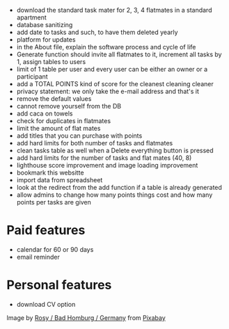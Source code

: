 
- download the standard task mater for 2, 3, 4 flatmates in a standard apartment
- database sanitizing
- add date to tasks and such, to have them deleted yearly
- platform for updates
- in the About file, explain the software process and cycle of life
- Generate function should invite all flatmates to it, increment all tasks by 1, assign tables to users 
- limit of 1 table per user and every user can be either an owner or a participant
- add a TOTAL POINTS kind of score for the cleanest cleaning cleaner 
- privacy statement: we only take the e-mail address and that's it 
- remove the default values 
- cannot remove yourself from the DB
- add caca on towels  
- check for duplicates in flatmates 
- limit the amount of flat mates 
- add titles that you can purchase with points
- add hard limits for both number of tasks and flatmates
- clean tasks table as well when a Delete everything button is pressed
- add hard limits for the number of tasks and flat mates (40, 8)
- lighthouse score improvement and image loading improvement
- bookmark this websitte 
- import data from spreadsheet
- look at the redirect from the add function if a table is already generated 
- allow admins to change how many points things cost and how many points per tasks are given 

# Paid features
- calendar for 60 or 90 days
- email reminder 

# Personal features
- download CV option

Image by <a href="https://pixabay.com/users/roszie-6000120/?utm_source=link-attribution&utm_medium=referral&utm_campaign=image&utm_content=7396138">Rosy / Bad Homburg / Germany</a> from <a href="https://pixabay.com//?utm_source=link-attribution&utm_medium=referral&utm_campaign=image&utm_content=7396138">Pixabay</a>


